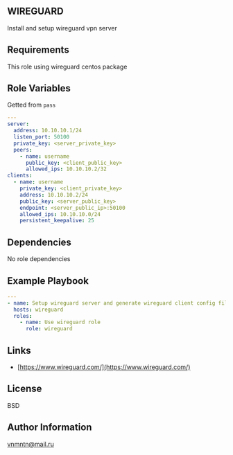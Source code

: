 ## WIREGUARD

Install and setup wireguard vpn server

## Requirements

This role using wireguard centos package

## Role Variables

Getted from `pass`

```yaml
---
server:
  address: 10.10.10.1/24
  listen_port: 50100
  private_key: <server_private_key>
  peers:
    - name: username
      public_key: <client_public_key>
      allowed_ips: 10.10.10.2/32
clients:
  - name: username
    private_key: <client_private_key>
    address: 10.10.10.2/24
    public_key: <server_public_key>
    endpoint: <server_public_ip>:50100
    allowed_ips: 10.10.10.0/24
    persistent_keepalive: 25
```

## Dependencies

No role dependencies

## Example Playbook

```yaml
---
- name: Setup wireguard server and generate wireguard client config files
  hosts: wireguard
  roles:
    - name: Use wireguard role
      role: wireguard
```

## Links

- [https://www.wireguard.com/](https://www.wireguard.com/)

## License

BSD

## Author Information

<vnmntn@mail.ru>
